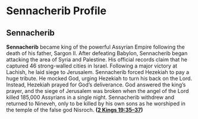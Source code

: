 # Sennacherib Profile

## Sennacherib

**Sennacherib** became king of the powerful Assyrian Empire following the death of his father, Sargon II. After defeating Babylon, Sennacherib began attacking the area of Syria and Palestine. His official records claim that he captured 46 strong-walled cities in Israel. Following a major victory at Lachish, he laid siege to Jerusalem. Sennacherib forced Hezekiah to pay a huge tribute. He mocked God, urging Hezekiah to turn his back on the Lord. Instead, Hezekiah prayed for God’s deliverance. God answered the king’s prayer, and the siege of Jerusalem was broken when the angel of the Lord killed 185,000 Assyrians in a single night. Sennacherib withdrew and returned to Nineveh, only to be killed by his own sons as he worshiped in the temple of the false god Nisroch. **([2 Kings 19:35–37](https://www.esv.org/2+Kings+19%3A35%E2%80%9337/))**

